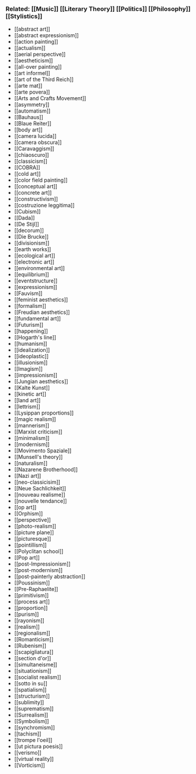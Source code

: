 ### Related: [[Music]] [[Literary Theory]] [[Politics]] [[Philosophy]] [[Stylistics]]

- [[abstract art]]
- [[abstract expressionism]]
- [[action painting]]
- [[actualism]]
- [[aerial perspective]]
- [[aestheticism]]
- [[all-over painting]]
- [[art informel]]
- [[art of the Third Reich]]
- [[arte mat]]
- [[arte povera]]
- [[Arts and Crafts Movement]]
- [[asymmetry]]
- [[automatism]]
- [[Bauhaus]]
- [[Blaue Reiter]]
- [[body art]]
- [[camera lucida]]
- [[camera obscura]]
- [[Caravaggism]]
- [[chiaoscuro]]
- [[classicism]]
- [[COBRA]]
- [[cold art]]
- [[color field painting]]
- [[conceptual art]]
- [[concrete art]]
- [[constructivism]]
- [[costruzione leggitima]]
- [[Cubism]]
- [[Dada]]
- [[De Stijl]]
- [[decorum]]
- [[Die Brucke]]
- [[divisionism]]
- [[earth works]]
- [[ecological art]]
- [[electronic art]]
- [[environmental art]]
- [[equilibrium]]
- [[eventstructure]]
- [[expressionism]]
- [[Fauvism]]
- [[feminist aesthetics]]
- [[formalism]]
- [[Freudian aesthetics]]
- [[fundamental art]]
- [[Futurism]]
- [[happening]]
- [[Hogarth's line]]
- [[humanism]]
- [[idealization]]
- [[ideoplastic]]
- [[illusionism]]
- [[Imagism]]
- [[impressionism]]
- [[Jungian aesthetics]]
- [[Kalte Kunst]]
- [[kinetic art]]
- [[land art]]
- [[lettrism]]
- [[Lysippan proportions]]
- [[magic realism]]
- [[mannerism]]
- [[Marxist criticism]]
- [[minimalism]]
- [[modernism]]
- [[Movimento Spaziale]]
- [[Munsell's theory]]
- [[naturalism]]
- [[Nazarene Brotherhood]]
- [[Nazi art]]
- [[neo-classicisim]]
- [[Neue Sachlichkeit]]
- [[nouveau realisme]]
- [[nouvelle tendance]]
- [[op art]]
- [[Orphism]]
- [[perspective]]
- [[photo-realism]]
- [[picture plane]]
- [[picturesque]]
- [[pointillism]]
- [[Polyclitan school]]
- [[Pop art]]
- [[post-Impressionism]]
- [[post-modernism]]
- [[post-painterly abstraction]]
- [[Poussinism]]
- [[Pre-Raphaelite]]
- [[primitivism]]
- [[process art]]
- [[proportion]]
- [[purism]]
- [[rayonism]]
- [[realism]]
- [[regionalism]]
- [[Romanticism]]
- [[Rubenism]]
- [[scapigliatura]]
- [[section d'or]]
- [[simultaneisme]]
- [[situationism]]
- [[socialist realism]]
- [[sotto in su]]
- [[spatialism]]
- [[structurism]]
- [[sublimity]]
- [[suprematism]]
- [[Surrealism]]
- [[Symbolism]]
- [[synchromism]]
- [[tachism]]
- [[trompe l'oeil]]
- [[ut pictura poesis]]
- [[verismo]]
- [[virtual reality]]
- [[Vorticism]]
